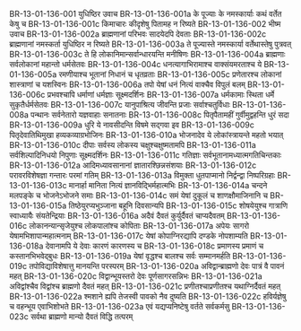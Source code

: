 BR-13-01-136-001	युधिष्ठिर उवाच
BR-13-01-136-001a	के पूज्याः के नमस्कार्याः कथं वर्तेत केषु च
BR-13-01-136-001c	किमाचारः कीदृशेषु पितामह न रिष्यते
BR-13-01-136-002	भीष्म उवाच
BR-13-01-136-002a	ब्राह्मणानां परिभवः सादयेदपि देवताः
BR-13-01-136-002c	ब्राह्मणानां नमस्कर्ता युधिष्ठिर न रिष्यते
BR-13-01-136-003a	ते पूज्यास्ते नमस्कार्या वर्तेथास्तेषु पुत्रवत्
BR-13-01-136-003c	ते हि लोकानिमान्सर्वान्धारयन्ति मनीषिणः
BR-13-01-136-004a	ब्राह्मणाः सर्वलोकानां महान्तो धर्मसेतवः
BR-13-01-136-004c	धनत्यागाभिरामाश्च वाक्संयमरताश्च ये
BR-13-01-136-005a	रमणीयाश्च भूतानां निधानं च धृतव्रताः
BR-13-01-136-005c	प्रणेतारश्च लोकानां शास्त्राणां च यशस्विनः
BR-13-01-136-006a	तपो येषां धनं नित्यं वाक्चैव विपुलं बलम्
BR-13-01-136-006c	प्रभवश्चापि धर्माणां धर्मज्ञाः सूक्ष्मदर्शिनः
BR-13-01-136-007a	धर्मकामाः स्थिता धर्मे सुकृतैर्धर्मसेतवः
BR-13-01-136-007c	यानुपाश्रित्य जीवन्ति प्रजाः सर्वाश्चतुर्विधाः
BR-13-01-136-008a	पन्थानः सर्वनेतारो यज्ञवाहाः सनातनाः
BR-13-01-136-008c	पितृपैतामहीं गुर्वीमुद्वहन्ति धुरं सदा
BR-13-01-136-009a	धुरि ये नावसीदन्ति विषमे सद्गवा इव
BR-13-01-136-009c	पितृदेवातिथिमुखा हव्यकव्याग्रभोजिनः
BR-13-01-136-010a	भोजनादेव ये लोकांस्त्रायन्ते महतो भयात्
BR-13-01-136-010c	दीपाः सर्वस्य लोकस्य चक्षुश्चक्षुष्मतामपि
BR-13-01-136-011a	सर्वशिल्पादिनिधयो निपुणाः सूक्ष्मदर्शिनः
BR-13-01-136-011c	गतिज्ञाः सर्वभूतानामध्यात्मगतिचिन्तकाः
BR-13-01-136-012a	आदिमध्यावसानानां ज्ञातारश्छिन्नसंशयाः
BR-13-01-136-012c	परावरविशेषज्ञा गन्तारः परमां गतिम्
BR-13-01-136-013a	विमुक्ता धुतपाप्मानो निर्द्वन्द्वा निष्परिग्रहाः
BR-13-01-136-013c	मानार्हा मानिता नित्यं ज्ञानविद्भिर्महात्मभिः
BR-13-01-136-014a	चन्दने मलपङ्के च भोजनेऽभोजने समाः
BR-13-01-136-014c	समं येषां दुकूलं च शाणक्षौमाजिनानि च
BR-13-01-136-015a	तिष्ठेयुरप्यभुञ्जाना बहूनि दिवसान्यपि
BR-13-01-136-015c	शोषयेयुश्च गात्राणि स्वाध्यायैः संयतेन्द्रियाः
BR-13-01-136-016a	अदैवं दैवतं कुर्युर्दैवतं चाप्यदैवतम्
BR-13-01-136-016c	लोकानन्यान्सृजेयुश्च लोकपालांश्च कोपिताः
BR-13-01-136-017a	अपेयः सागरो येषामभिशापान्महात्मनाम्
BR-13-01-136-017c	येषां कोपाग्निरद्यापि दण्डके नोपशाम्यति
BR-13-01-136-018a	देवानामपि ये देवाः कारणं कारणस्य च
BR-13-01-136-018c	प्रमाणस्य प्रमाणं च कस्तानभिभवेद्बुधः
BR-13-01-136-019a	येषां वृद्धश्च बालश्च सर्वः सम्मानमर्हति
BR-13-01-136-019c	तपोविद्याविशेषात्तु मानयन्ति परस्परम्
BR-13-01-136-020a	अविद्वान्ब्राह्मणो देवः पात्रं वै पावनं महत्
BR-13-01-136-020c	विद्वान्भूयस्तरो देवः पूर्णसागरसन्निभः
BR-13-01-136-021a	अविद्वांश्चैव विद्वांश्च ब्राह्मणो दैवतं महत्
BR-13-01-136-021c	प्रणीतश्चाप्रणीतश्च यथाग्निर्दैवतं महत्
BR-13-01-136-022a	श्मशाने ह्यपि तेजस्वी पावको नैव दुष्यति
BR-13-01-136-022c	हविर्यज्ञेषु च वहन्भूय एवाभिशोभते
BR-13-01-136-023a	एवं यद्यप्यनिष्टेषु वर्तते सर्वकर्मसु
BR-13-01-136-023c	सर्वथा ब्राह्मणो मान्यो दैवतं विद्धि तत्परम्

